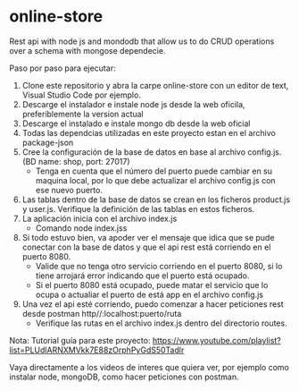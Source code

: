 # online-store
Rest api with node js and mondodb that allow us to do CRUD operations over a schema with mongose dependecie.


Paso por paso para ejecutar:

1. Clone este repositorio y abra la carpe online-store con un editor de text, Visual Studio Code por ejemplo.
2. Descarge el instalador e instale node js desde la web oficila, preferiblemente la version actual
3. Descarge el instalado e instale mongo db desde la web oficial
4. Todas las dependcias utilizadas en este proyecto estan en el archivo package-json
5. Cree la configuración de la base de datos en base al archivo config.js. (BD name: shop, port: 27017)
    - Tenga en cuenta que el número del puerto puede cambiar en su maquina local, por lo que debe actualizar el archivo config.js con ese nuevo puerto. 
6. Las tablas dentro de la base de datos se crean en los ficheros product.js y user.js. Verifique la definición de las tablas en estos ficheros. 
7. La aplicación inicia con el archivo index.js
    - Comando node index.jss
8. Si todo estuvo bien, va apoder ver el mensaje que idica que se pude conectar con la base de datos y que el api rest está corriendo en el puerto 8080. 
    - Valide que no tenga otro servicio corriendo en el puerto 8080, si lo tiene arrojará error indicando que el puerto está ocupado.
    - Si el puerto 8080 está ocupado, puede matar el servicio que lo ocupa o actualiar el puerto de está app en el archivo config.js
9. Una vez el api esté corriendo, puedo comenzar a hacer peticiones rest desde postman http//:localhost:puerto/ruta
    - Verifique las rutas en el archivo index.js dentro del directorio routes. 

Nota: 
Tutorial guía para este proyecto: https://www.youtube.com/playlist?list=PLUdlARNXMVkk7E88zOrphPyGdS50Tadlr

Vaya directamente a los videos de interes que quiera ver, por ejemplo como instalar node, mongoDB, como hacer peticiones con postman. 



